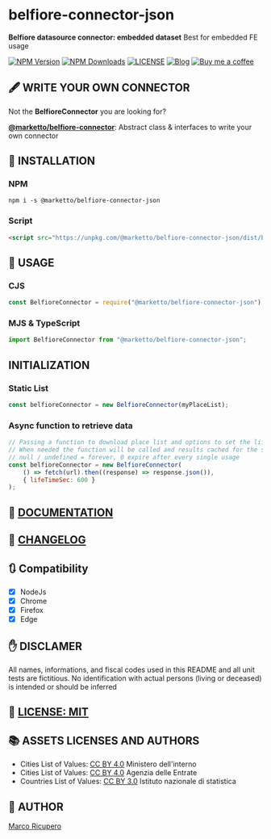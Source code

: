 # belfiore-connector-json

**Belfiore datasource connector: embedded dataset**
Best for embedded FE usage

[![NPM Version](https://img.shields.io/npm/v/@marketto/belfiore-connector-json.svg)](https://www.npmjs.com/package/@marketto/belfiore-connector-json)
[![NPM Downloads](https://img.shields.io/npm/dm/@marketto/belfiore-connector-json.svg)](https://www.npmjs.com/package/@marketto/belfiore-connector-json)
[![LICENSE](https://img.shields.io/badge/licese-MIT-gold.svg)](https://github.com/Marketto/belfiore-connector-json/blob/master/LICENSE)
[![Blog](https://img.shields.io/badge/blog-marketto-blue.svg)](http://blog.marketto.it)
[![Buy me a coffee](https://img.shields.io/badge/Ko--fi-donate-blueviolet)](https://ko-fi.com/marketto)

## 🖋️ WRITE YOUR OWN CONNECTOR

Not the **BelfioreConnector** you are looking for?

[**@marketto/belfiore-connector**](https://www.npmjs.com/package/@marketto/belfiore-connector): Abstract class & interfaces to write your own connector

## 🔌 INSTALLATION

### NPM

```{r, engine='bash', global_install}
npm i -s @marketto/belfiore-connector-json
```

### Script

```html
<script src="https://unpkg.com/@marketto/belfiore-connector-json/dist/belfiore-connector-json.bundle.min.js"></script>
```

## 🔧 USAGE

### CJS

```javascript
const BelfioreConnector = require("@marketto/belfiore-connector-json");
```

### MJS & TypeScript

```javascript
import BelfioreConnector from "@marketto/belfiore-connector-json";
```

## INITIALIZATION

### Static List

```javascript
const belfioreConnector = new BelfioreConnector(myPlaceList);
```

### Async function to retrieve data

```javascript
// Passing a function to download place list and options to set the life time to 10 minutes
// When needed the function will be called and results cached for the set life time
// null / undefined = forever, 0 expire after every single usage
const belfioreConnector = new BelfioreConnector(
	() => fetch(url).then((response) => response.json()),
	{ lifeTimeSec: 600 }
);
```

## 📖 [DOCUMENTATION](https://marketto.github.io/belfiore-connector-json/)

## 📙 [CHANGELOG](CHANGELOG.MD)

## 🔃 Compatibility

- [x] NodeJs
- [x] Chrome
- [x] Firefox
- [x] Edge

## ✋ DISCLAMER

All names, informations, and fiscal codes used in this README and all unit tests are fictitious.
No identification with actual persons (living or deceased) is intended or should be inferred

## 📜 [LICENSE: MIT](LICENSE)

## 📚 ASSETS LICENSES AND AUTHORS

- Cities List of Values: [CC BY 4.0](asset/MINISTERO_DELL_INTERNO.LICENSE) Ministero dell'interno
- Cities List of Values: [CC BY 4.0](asset/AGENZIA_DELLE_ENTRATE.LICENSE) Agenzia delle Entrate
- Countries List of Values: [CC BY 3.0](asset/ISTITUTO_NAZIONALE_DI_STATISTICA.LICENSE) Istituto nazionale di statistica

## 📝 AUTHOR

[Marco Ricupero](mailto:marco.ricupero@gmail.com)
